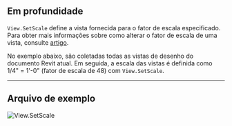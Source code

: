 ## Em profundidade
`View.SetScale` define a vista fornecida para o fator de escala especificado. Para obter mais informações sobre como alterar o fator de escala de uma vista, consulte [artigo](https://help.autodesk.com/view/RVTLT/2024/PTB/?guid=GUID-D5DCF485-C943-4F01-93FB-1E6CA88050A7).

No exemplo abaixo, são coletadas todas as vistas de desenho do documento Revit atual. Em seguida, a escala das vistas é definida como 1/4" = 1'-0" (fator de escala de 48) com `View.SetScale`.
___
## Arquivo de exemplo

![View.SetScale](./Revit.Elements.Views.View.SetScale_img.jpg)

